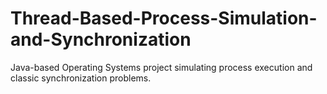 # Thread-Based-Process-Simulation-and-Synchronization
Java-based Operating Systems project simulating process execution and classic synchronization problems.
